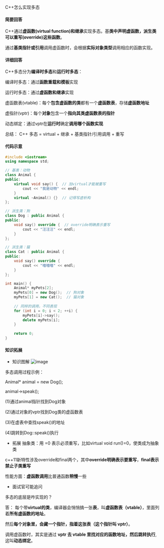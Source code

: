 C++怎么实现多态
#### 简要回答
C++通过**虚函数(virtual function)和继承**实现多态。基**类中声明虚函数，派生类可以重写(override)这些函数**。

通过**基类指针或引用**调用虚函数时，会根据**实际对象类型**调用相应的函数实现。
#### 详细回答
C++多态分为**编译时多态**和**运行时多态**：

编译时多态：通过**函数重载和模板**实现

运行时多态：通过**虚函数和继承**实现

虚函数表(vtable)：每个**包含虚函数的类**都有一个**虚函数表**，存储**虚函数地址**

虚指针(vptr)：每个**对象**包含一个**指向其类虚函数表的指针**

动态绑定：通过vptr在**运行时**确定**调用哪个函数实现**

总结： C++ 多态 = virtual + 继承 + 基类指针/引用调用 + 重写
#### 代码示意
```cpp
#include <iostream>
using namespace std;

// 基类：动物
class Animal {
public:
    virtual void say() {  // 加virtual才能被重写
        cout << "我是动物" << endl;
    }
    virtual ~Animal() {}  // 记得写虚析构
};

// 派生类：狗
class Dog : public Animal {
public:
    void say() override {  // override明确表示重写
        cout << "汪汪汪" << endl;
    }
};

// 派生类：猫
class Cat : public Animal {
public:
    void say() override {
        cout << "喵喵喵" << endl;
    }
};

int main() {
    Animal* myPets[2];
    myPets[0] = new Dog();  // 狗对象
    myPets[1] = new Cat();  // 猫对象
    
    // 同样的调用，不同表现
    for (int i = 0; i < 2; ++i) {
        myPets[i]->say();
        delete myPets[i];
    }
    
    return 0;
}
```

#### 知识拓展

- 知识图解
![image](https://file1.kamacoder.com/i/bagu/202507141.png)

多态调用过程示例：

Animal* animal = new Dog();

animal->speak();

(1)通过animal指针找到Dog对象

(2)通过对象的vptr找到Dog类的虚函数表

(3)在虚表中查找speak()的地址

(4)跳转到Dog::speak()执行

- 拓展
抽象类：用 =0 表示必须重写，比如virtual void run()=0，使类成为抽象类

c++11新特性涉及override和final两个，其中**override明确表示要重写**，**final表示禁止子类重写**

性能方面：**虚函数调用**比普通函数**稍慢**一些

- 面试官可能追问

多态的底层是咋实现的？

答： 每个带**virtual的类**，编译器会悄悄搞一张**表**，叫**虚函数表（vtable）**，里面列着**所有虚函数的地址**。

然后**每个对象里，会藏一个指针，指着这张表（这个指针叫 vptr）**。

调用虚函数时，其实是通过 **vptr 去 vtable 里找对应的函数地址，然后跳转执行**,这叫**动态绑定**。